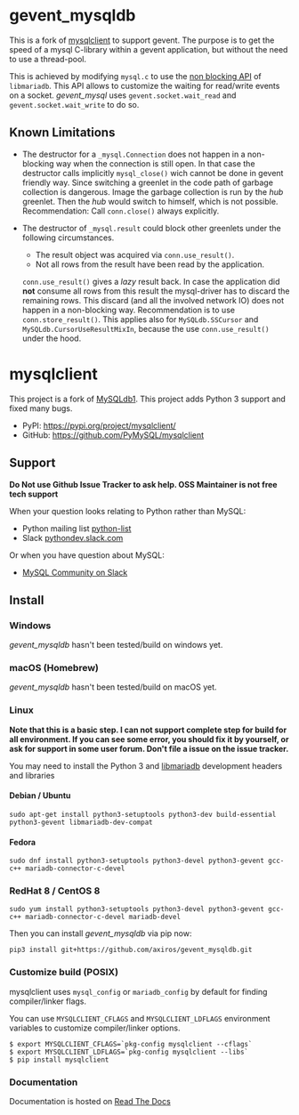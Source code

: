 # gevent_mysqldb

This is a fork of [mysqlclient](https://github.com/PyMySQL/mysqlclient-python) to support gevent.
The purpose is to get the speed of a mysql C-library within a gevent application,
but without the need to use a thread-pool.

This is achieved by modifying `mysql.c` to use the
[non blocking API](https://mariadb.com/kb/en/using-the-non-blocking-library/) of `libmariadb`.
This API allows to customize the waiting for read/write events on a socket.
*gevent_mysql* uses `gevent.socket.wait_read` and `gevent.socket.wait_write` to do so.


## Known Limitations

* The destructor for a `_mysql.Connection` does not happen in a non-blocking way
  when the connection is still open. In that case the destructor calls implicitly
  `mysql_close()` wich cannot be done in gevent friendly way.
  Since switching a greenlet in the code path of garbage collection
  is dangerous. Image the garbage collection is run by the *hub* greenlet. Then
  the *hub* would switch to himself, which is not possible.
  Recommendation: Call `conn.close()` always explicitly.

* The destructor of `_mysql.result` could block other greenlets under the following circumstances.
    * The result object was acquired via `conn.use_result()`.
    * Not all rows from the result have been read by the application.

  `conn.use_result()` gives a *lazy* result back. In case the application
  did **not** consume all rows from this result the mysql-driver has to discard the remaining
  rows. This discard (and all the involved network IO) does not happen in a non-blocking
  way. Recommendation is to use `conn.store_result()`.
  This applies also for `MySQLdb.SSCursor` and `MySQLdb.CursorUseResultMixIn`,
  because the use `conn.use_result()` under the hood.

# mysqlclient
This project is a fork of [MySQLdb1](https://github.com/farcepest/MySQLdb1).
This project adds Python 3 support and fixed many bugs.

* PyPI: https://pypi.org/project/mysqlclient/
* GitHub: https://github.com/PyMySQL/mysqlclient


## Support

**Do Not use Github Issue Tracker to ask help.  OSS Maintainer is not free tech support**

When your question looks relating to Python rather than MySQL:

* Python mailing list [python-list](https://mail.python.org/mailman/listinfo/python-list)
* Slack [pythondev.slack.com](https://pyslackers.com/web/slack)

Or when you have question about MySQL:

* [MySQL Community on Slack](https://lefred.be/mysql-community-on-slack/)


## Install

### Windows

*gevent_mysqldb* hasn't been tested/build on windows yet.

### macOS (Homebrew)

*gevent_mysqldb* hasn't been tested/build on macOS yet.

### Linux

**Note that this is a basic step.  I can not support complete step for build for all
environment.  If you can see some error, you should fix it by yourself, or ask for
support in some user forum.  Don't file a issue on the issue tracker.**

You may need to install the Python 3 and [libmariadb](https://downloads.mariadb.org/connector-c/) development headers and libraries

#### Debian / Ubuntu

`sudo apt-get install python3-setuptools python3-dev build-essential python3-gevent libmariadb-dev-compat`

#### Fedora

`sudo dnf install python3-setuptools python3-devel python3-gevent gcc-c++ mariadb-connector-c-devel`

### RedHat 8 / CentOS 8

`sudo yum install python3-setuptools python3-devel python3-gevent gcc-c++ mariadb-connector-c-devel mariadb-devel`


Then you can install *gevent_mysqldb* via pip now:

```
pip3 install git+https://github.com/axiros/gevent_mysqldb.git

```

### Customize build (POSIX)

mysqlclient uses `mysql_config` or `mariadb_config` by default for finding
compiler/linker flags.

You can use `MYSQLCLIENT_CFLAGS` and `MYSQLCLIENT_LDFLAGS` environment
variables to customize compiler/linker options.

```
$ export MYSQLCLIENT_CFLAGS=`pkg-config mysqlclient --cflags`
$ export MYSQLCLIENT_LDFLAGS=`pkg-config mysqlclient --libs`
$ pip install mysqlclient
```

### Documentation

Documentation is hosted on [Read The Docs](https://mysqlclient.readthedocs.io/)
